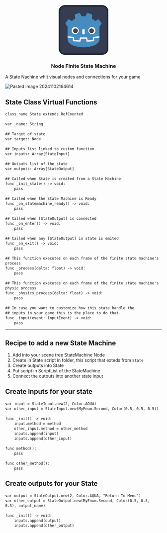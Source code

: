 <div align="center">
	<img src="icon.svg" alt="Logo" width="160" height="160">
<h3 align="center">Node Finite State Machine</h3>

</div>

A State Nachine whit visual nodes and connections for your game

![Pasted image 20241102164614](https://github.com/user-attachments/assets/05a3675a-c6db-46c5-b0fc-26518861b7c2)
## State Class Virtual Functions

```gdscript
class_name State extends RefCounted

var _name: String

## Target of state
var target: Node

## Inputs list linked to custom function
var inputs: Array[StateInput]

## Outputs list of the state
var outputs: Array[StateOutput]

## Called when State is created from a State Machine
func _init_state() -> void:
	pass

## Called when the State Machine is Ready
func _on_statemachine_ready() -> void:
	pass

## Called when [StateOutput] is connected
func _on_enter() -> void:
	pass

## Called when any [StateOutput] in state is emited
func _on_exit() -> void:
	pass

## This function executes on each frame of the finite state machine's process
func _process(delta: float) -> void:
	pass

## This function executes on each frame of the finite state machine's physic process
func _physics_process(delta: float) -> void:
	pass

## In case you want to customize how this state handle the 
## inputs in your game this is the place to do that.
func _input(event: InputEvent) -> void:
	pass
```

---

## Recipe to add a new State Machine

1. Add into your scene tree StateMachine Node
2. Create in State script in folder, this script that exteds from `State`
3. Create outputs into State
4. Put script in ScriptList of the StateMachine
5. Connect the outputs into another state input

## Create Inputs for your state

```gdscript
var input = StateInput.new(2, Color.AQUA)
var other_input = StateInput.new(MyEnum.Second, Color(0.5, 0.5, 0.5))

func _init() -> void:
    input.method = method
    other_input.method = other_method
    inputs.append(input)
    inputs.append(other_input) 

func method():
    pass

func other_method():
    pass
```

## Create outputs for your State

```gdscript
var output = StateOutput.new(2, Color.AQUA, "Return To Menu")
var other_output = StateOutput.new(MyEnum.Second, Color(0.5, 0.5, 0.5), output_name)

func _init() -> void:
    inputs.append(output)
    inputs.append(other_output) 
```

